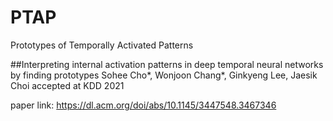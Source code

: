 # PTAP
Prototypes of Temporally Activated Patterns



##Interpreting internal activation patterns in deep temporal neural networks by finding prototypes 
Sohee Cho*, Wonjoon Chang*, Ginkyeng Lee, Jaesik Choi
accepted at KDD 2021

paper link: https://dl.acm.org/doi/abs/10.1145/3447548.3467346

